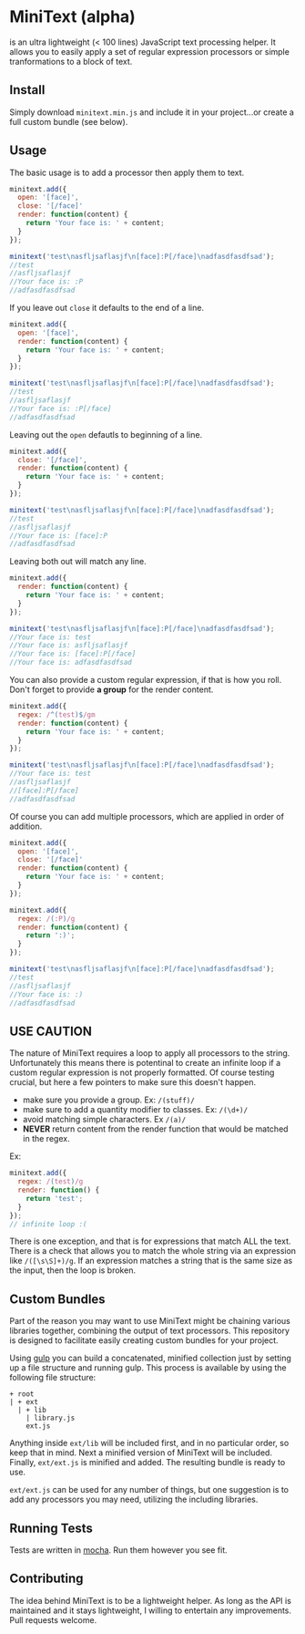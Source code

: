 # MiniText (alpha)
is an ultra lightweight (< 100 lines) JavaScript text processing helper. It allows you to easily apply a set of regular expression processors or simple tranformations to a block of text.

## Install
Simply download `minitext.min.js` and include it in your project...or create a full custom bundle (see below).

## Usage
The basic usage is to add a processor then apply them to text.

```javascript
minitext.add({
  open: '[face]',
  close: '[/face]'
  render: function(content) {
    return 'Your face is: ' + content;
  }
});

minitext('test\nasfljsaflasjf\n[face]:P[/face]\nadfasdfasdfsad');
//test
//asfljsaflasjf
//Your face is: :P
//adfasdfasdfsad
```

If you leave out `close` it defaults to the end of a line.

```javascript
minitext.add({
  open: '[face]',
  render: function(content) {
    return 'Your face is: ' + content;
  }
});

minitext('test\nasfljsaflasjf\n[face]:P[/face]\nadfasdfasdfsad');
//test
//asfljsaflasjf
//Your face is: :P[/face]
//adfasdfasdfsad
```

Leaving out the `open` defautls to beginning of a line.
```javascript
minitext.add({
  close: '[/face]',
  render: function(content) {
    return 'Your face is: ' + content;
  }
});

minitext('test\nasfljsaflasjf\n[face]:P[/face]\nadfasdfasdfsad');
//test
//asfljsaflasjf
//Your face is: [face]:P
//adfasdfasdfsad
```

Leaving both out will match any line.

```javascript
minitext.add({
  render: function(content) {
    return 'Your face is: ' + content;
  }
});

minitext('test\nasfljsaflasjf\n[face]:P[/face]\nadfasdfasdfsad');
//Your face is: test
//Your face is: asfljsaflasjf
//Your face is: [face]:P[/face]
//Your face is: adfasdfasdfsad
```

You can also provide a custom regular expression, if that is how you roll. Don't forget to provide **a group** for the render content.

```javascript
minitext.add({
  regex: /^(test)$/gm
  render: function(content) {
    return 'Your face is: ' + content;
  }
});

minitext('test\nasfljsaflasjf\n[face]:P[/face]\nadfasdfasdfsad');
//Your face is: test
//asfljsaflasjf
//[face]:P[/face]
//adfasdfasdfsad
```

Of course you can add multiple processors, which are applied in order of addition.

```javascript
minitext.add({
  open: '[face]',
  close: '[/face]'
  render: function(content) {
    return 'Your face is: ' + content;
  }
});

minitext.add({
  regex: /(:P)/g
  render: function(content) {
    return ':)';
  }
});

minitext('test\nasfljsaflasjf\n[face]:P[/face]\nadfasdfasdfsad');
//test
//asfljsaflasjf
//Your face is: :)
//adfasdfasdfsad
```

## USE CAUTION
The nature of MiniText requires a loop to apply all processors to the string. Unfortunately this means there is potentinal to create an infinite loop if a custom regular expression is not properly formatted. Of course testing crucial, but here a few pointers to make sure this doesn't happen.

* make sure you provide a group. Ex: `/(stuff)/`
* make sure to add a quantity modifier to classes. Ex: `/(\d+)/`
* avoid matching simple characters. Ex `/(a)/`
* **NEVER** return content from the render function that would be matched in the regex.

Ex:
```javascript
minitext.add({
  regex: /(test)/g
  render: function() {
    return 'test';
  }
});
// infinite loop :(
```

There is one exception, and that is for expressions that match ALL the text. There is a check that allows you to match the whole string via an expression like `/([\s\S]+)/g`. If an expression matches a string that is the same size as the input, then the loop is broken.


## Custom Bundles
Part of the reason you may want to use MiniText might be chaining various libraries together, combining the output of text processors. This repository is designed to facilitate easily creating custom bundles for your project.

Using [gulp](http://gulpjs.com/) you can build a concatenated, minified collection just by setting up a file structure and running gulp. This process is available by using the following file structure:

```
+ root
| + ext
  | + lib
    | library.js
    ext.js
```

Anything inside `ext/lib` will be included first, and in no particular order, so keep that in mind. Next a minified version of MiniText will be included. Finally, `ext/ext.js` is minified and added. The resulting bundle is ready to use.

`ext/ext.js` can be used for any number of things, but one suggestion is to add any processors you may need, utilizing the including libraries.

## Running Tests
Tests are written in [mocha](http://visionmedia.github.io/mocha/). Run them however you see fit.

## Contributing
The idea behind MiniText is to be a lightweight helper. As long as the API is maintained and it stays lightweight, I willing to entertain any improvements. Pull requests welcome.

